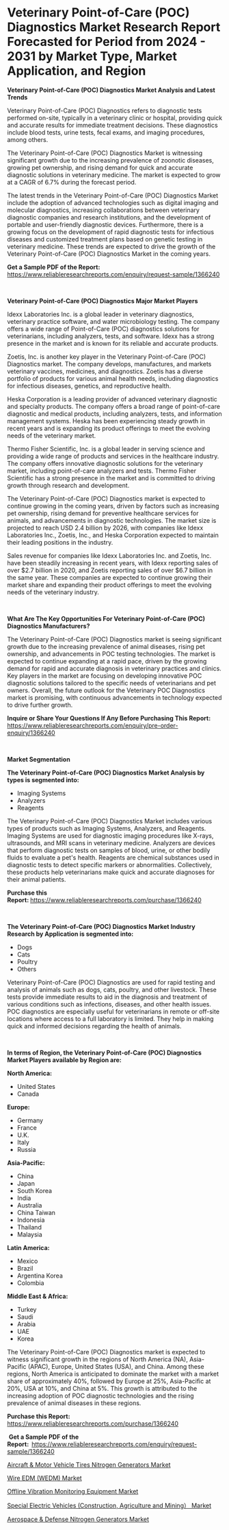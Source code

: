<p><h1>Veterinary Point-of-Care (POC) Diagnostics Market Research Report Forecasted for Period from 2024 -  2031 by Market Type, Market Application, and Region</h1></p><p><strong>Veterinary Point-of-Care (POC) Diagnostics Market Analysis and Latest Trends</strong></p>
<p><p>Veterinary Point-of-Care (POC) Diagnostics refers to diagnostic tests performed on-site, typically in a veterinary clinic or hospital, providing quick and accurate results for immediate treatment decisions. These diagnostics include blood tests, urine tests, fecal exams, and imaging procedures, among others. </p><p>The Veterinary Point-of-Care (POC) Diagnostics Market is witnessing significant growth due to the increasing prevalence of zoonotic diseases, growing pet ownership, and rising demand for quick and accurate diagnostic solutions in veterinary medicine. The market is expected to grow at a CAGR of 6.7% during the forecast period.</p><p>The latest trends in the Veterinary Point-of-Care (POC) Diagnostics Market include the adoption of advanced technologies such as digital imaging and molecular diagnostics, increasing collaborations between veterinary diagnostic companies and research institutions, and the development of portable and user-friendly diagnostic devices. Furthermore, there is a growing focus on the development of rapid diagnostic tests for infectious diseases and customized treatment plans based on genetic testing in veterinary medicine. These trends are expected to drive the growth of the Veterinary Point-of-Care (POC) Diagnostics Market in the coming years.</p></p>
<p><strong>Get a Sample PDF of the Report:&nbsp;</strong> <a href="https://www.reliableresearchreports.com/enquiry/request-sample/1366240">https://www.reliableresearchreports.com/enquiry/request-sample/1366240</a></p>
<p>&nbsp;</p>
<p><strong>Veterinary Point-of-Care (POC) Diagnostics Major Market Players</strong></p>
<p><p>Idexx Laboratories Inc. is a global leader in veterinary diagnostics, veterinary practice software, and water microbiology testing. The company offers a wide range of Point-of-Care (POC) diagnostics solutions for veterinarians, including analyzers, tests, and software. Idexx has a strong presence in the market and is known for its reliable and accurate products.</p><p>Zoetis, Inc. is another key player in the Veterinary Point-of-Care (POC) Diagnostics market. The company develops, manufactures, and markets veterinary vaccines, medicines, and diagnostics. Zoetis has a diverse portfolio of products for various animal health needs, including diagnostics for infectious diseases, genetics, and reproductive health.</p><p>Heska Corporation is a leading provider of advanced veterinary diagnostic and specialty products. The company offers a broad range of point-of-care diagnostic and medical products, including analyzers, tests, and information management systems. Heska has been experiencing steady growth in recent years and is expanding its product offerings to meet the evolving needs of the veterinary market.</p><p>Thermo Fisher Scientific, Inc. is a global leader in serving science and providing a wide range of products and services in the healthcare industry. The company offers innovative diagnostic solutions for the veterinary market, including point-of-care analyzers and tests. Thermo Fisher Scientific has a strong presence in the market and is committed to driving growth through research and development.</p><p>The Veterinary Point-of-Care (POC) Diagnostics market is expected to continue growing in the coming years, driven by factors such as increasing pet ownership, rising demand for preventive healthcare services for animals, and advancements in diagnostic technologies. The market size is projected to reach USD 2.4 billion by 2026, with companies like Idexx Laboratories Inc., Zoetis, Inc., and Heska Corporation expected to maintain their leading positions in the industry.</p><p>Sales revenue for companies like Idexx Laboratories Inc. and Zoetis, Inc. have been steadily increasing in recent years, with Idexx reporting sales of over $2.7 billion in 2020, and Zoetis reporting sales of over $6.7 billion in the same year. These companies are expected to continue growing their market share and expanding their product offerings to meet the evolving needs of the veterinary industry.</p></p>
<p>&nbsp;</p>
<p><strong>What Are The Key Opportunities For Veterinary Point-of-Care (POC) Diagnostics Manufacturers?</strong></p>
<p><p>The Veterinary Point-of-Care (POC) Diagnostics market is seeing significant growth due to the increasing prevalence of animal diseases, rising pet ownership, and advancements in POC testing technologies. The market is expected to continue expanding at a rapid pace, driven by the growing demand for rapid and accurate diagnosis in veterinary practices and clinics. Key players in the market are focusing on developing innovative POC diagnostic solutions tailored to the specific needs of veterinarians and pet owners. Overall, the future outlook for the Veterinary POC Diagnostics market is promising, with continuous advancements in technology expected to drive further growth.</p></p>
<p><strong>Inquire or Share Your Questions If Any Before Purchasing This Report:</strong> <a href="https://www.reliableresearchreports.com/enquiry/pre-order-enquiry/1366240">https://www.reliableresearchreports.com/enquiry/pre-order-enquiry/1366240</a></p>
<p>&nbsp;</p>
<p><strong>Market Segmentation</strong></p>
<p><strong>The Veterinary Point-of-Care (POC) Diagnostics Market Analysis by types is segmented into:</strong></p>
<p><ul><li>Imaging Systems</li><li>Analyzers</li><li>Reagents</li></ul></p>
<p><p>The Veterinary Point-of-Care (POC) Diagnostics Market includes various types of products such as Imaging Systems, Analyzers, and Reagents. Imaging Systems are used for diagnostic imaging procedures like X-rays, ultrasounds, and MRI scans in veterinary medicine. Analyzers are devices that perform diagnostic tests on samples of blood, urine, or other bodily fluids to evaluate a pet's health. Reagents are chemical substances used in diagnostic tests to detect specific markers or abnormalities. Collectively, these products help veterinarians make quick and accurate diagnoses for their animal patients.</p></p>
<p><strong>Purchase this Report:&nbsp;</strong><a href="https://www.reliableresearchreports.com/purchase/1366240">https://www.reliableresearchreports.com/purchase/1366240</a></p>
<p>&nbsp;</p>
<p><strong>The Veterinary Point-of-Care (POC) Diagnostics Market Industry Research by Application is segmented into:</strong></p>
<p><ul><li>Dogs</li><li>Cats</li><li>Poultry</li><li>Others</li></ul></p>
<p><p>Veterinary Point-of-Care (POC) Diagnostics are used for rapid testing and analysis of animals such as dogs, cats, poultry, and other livestock. These tests provide immediate results to aid in the diagnosis and treatment of various conditions such as infections, diseases, and other health issues. POC diagnostics are especially useful for veterinarians in remote or off-site locations where access to a full laboratory is limited. They help in making quick and informed decisions regarding the health of animals.</p></p>
<p>&nbsp;</p>
<p><strong>In terms of Region, the Veterinary Point-of-Care (POC) Diagnostics Market Players available by Region are:</strong></p>
<p>
    <p> <strong> North America: </strong>
        <ul>
            <li>United States</li>
            <li>Canada</li>
        </ul>
        </p> 
    <p> <strong> Europe: </strong>
        <ul>
            <li>Germany</li>
            <li>France</li>
            <li>U.K.</li>
            <li>Italy</li>
            <li>Russia</li>
        </ul>
        </p> 
    <p> <strong> Asia-Pacific: </strong>
        <ul>
            <li>China</li>
            <li>Japan</li>
            <li>South Korea</li>
            <li>India</li>
            <li>Australia</li>
            <li>China Taiwan</li>
            <li>Indonesia</li>
            <li>Thailand</li>
            <li>Malaysia</li>
        </ul>
        </p> 
    <p> <strong> Latin America: </strong>
        <ul>
            <li>Mexico</li>
            <li>Brazil</li>
            <li>Argentina Korea</li>
            <li>Colombia</li>
        </ul>
        </p> 
    <p> <strong> Middle East & Africa: </strong>
        <ul>
            <li>Turkey</li>
            <li>Saudi</li>
            <li>Arabia</li>
            <li>UAE</li>
            <li>Korea</li>
        </ul>
    </p>
    </p>
<p><p>The Veterinary Point-of-Care (POC) Diagnostics market is expected to witness significant growth in the regions of North America (NA), Asia-Pacific (APAC), Europe, United States (USA), and China. Among these regions, North America is anticipated to dominate the market with a market share of approximately 40%, followed by Europe at 25%, Asia-Pacific at 20%, USA at 10%, and China at 5%. This growth is attributed to the increasing adoption of POC diagnostic technologies and the rising prevalence of animal diseases in these regions.</p></p>
<p><strong>Purchase this Report: </strong><a href="https://www.reliableresearchreports.com/purchase/1366240">https://www.reliableresearchreports.com/purchase/1366240</a></p>
<p>&nbsp;<strong>Get a Sample PDF of the Report:&nbsp;&nbsp;</strong><a href="https://www.reliableresearchreports.com/enquiry/request-sample/1366240">https://www.reliableresearchreports.com/enquiry/request-sample/1366240</a></p>
<p><strong></strong></p>
<p><p><a href="https://medium.com/p/5caf8fba14fb/edit">Aircraft & Motor Vehicle Tires Nitrogen Generators Market</a></p><p><a href="https://medium.com/p/0ec177ee2629/edit">Wire EDM (WEDM) Market</a></p><p><a href="https://medium.com/@stephenarmstrong52/offline-vibration-monitoring-equipment-market-size-reveals-the-best-marketing-channels-in-global-48cd587bd5ec">Offline Vibration Monitoring Equipment Market</a></p><p><a href="https://medium.com/@stephenarmstrong52/special-electric-vehicles-construction-agriculture-and-mining-market-exploring-market-share-174a1dabda62">Special Electric Vehicles (Construction, Agriculture and Mining） Market</a></p><p><a href="https://medium.com/@tiannathiel2023/aerospace-amp-defense-nitrogen-generators-market-exploring-market-share-market-trends-and-6d8994aaf23c">Aerospace & Defense Nitrogen Generators Market</a></p></p>